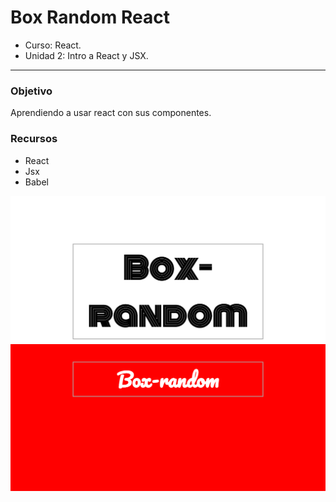 # **Box Random React**

* Curso: React.
* Unidad 2: Intro a React y JSX.

***

### Objetivo
Aprendiendo a usar react con sus componentes.

### Recursos
* React
* Jsx
* Babel

![Sin titulo](src/assets/images/1.png)
![Sin titulo](src/assets/images/2.png)